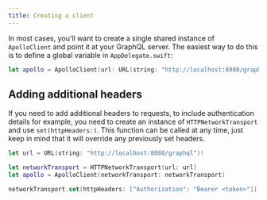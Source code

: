 ```yaml
---
title: Creating a client
---
```


In most cases, you'll want to create a single shared instance of `ApolloClient` and point it at your GraphQL server. The easiest way to do this is to define a global variable in `AppDelegate.swift`:

```swift
let apollo = ApolloClient(url: URL(string: "http://localhost:8080/graphql")!)
```

<h2 id="adding-headers">Adding additional headers</h2>

If you need to add additional headers to requests, to include authentication details for example, you need to create an instance of `HTTPNetworkTransport` and use `set(httpHeaders:)`. This function can be called at any time, just keep in mind that it will override any previously set headers.

```swift
let url = URL(string: "http://localhost:8080/graphql")!

let networkTransport = HTTPNetworkTransport(url: url)
let apollo = ApolloClient(networkTransport: networkTransport)

networkTransport.set(httpHeaders: ["Authorization": "Bearer <token>"]) // Replace `<token>`
```

